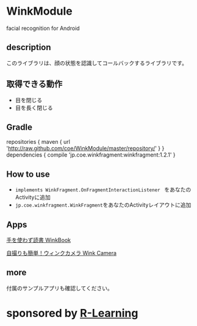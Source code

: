 # WinkModule
facial recognition for Android

## description
このライブラリは、顔の状態を認識してコールバックするライブラリです。

## 取得できる動作
* 目を閉じる
* 目を長く閉じる

## Gradle

repositories {
maven { url 'http://raw.github.com/coe/WinkModule/master/repository/' }
}
dependencies {
compile 'jp.coe.winkfragment:winkfragment:1.2.1'
}

## How to use
- `implements WinkFragment.OnFragmentInteractionListener ` をあなたのActivityに追加
- `jp.coe.winkfragment.WinkFragment`をあなたのActivityレイアウトに追加

## Apps
 [手を使わず読書 WinkBook](https://play.google.com/store/apps/details?id=jp.coe.winkbook)

[自撮りも簡単！ウィンクカメラ Wink Camera](https://play.google.com/store/apps/details?id=jp.coe.winkcamera)

## more
付属のサンプルアプリも確認してください。

# sponsored by  [R-Learning](http://www.r-learning.co.jp "R-Learning")